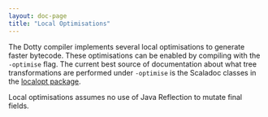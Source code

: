 ```yaml
---
layout: doc-page
title: "Local Optimisations"
---
```


The Dotty compiler implements several local optimisations to generate faster bytecode. These optimisations can be enabled by compiling with the `-optimise` flag. The current best source of documentation about what tree transformations are performed under `-optimise` is the Scaladoc classes in the [localopt package](https://github.com/lampepfl/dotty/tree/master/compiler/src/dotty/tools/dotc/transform/localopt).

Local optimisations assumes no use of Java Reflection to mutate final fields.
